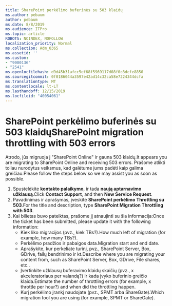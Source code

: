 ```yaml
---
title: SharePoint perkėlimo buferinės su 503 klaidų
ms.author: pebaum
author: pebaum
ms.date: 8/8/2019
ms.audience: ITPro
ms.topic: article
ROBOTS: NOINDEX, NOFOLLOW
localization_priority: Normal
ms.collection: Adm_O365
ms.assetid: ''
ms.custom:
- "9000136"
- "2541"
ms.openlocfilehash: d9d45b31afcc5ef68f5969117d08f0c8dcfe8850
ms.sourcegitcommit: 0f0186044a3597e42ad14c32ca58e7224344dcfa
ms.translationtype: MT
ms.contentlocale: lt-LT
ms.lasthandoff: 12/15/2019
ms.locfileid: "40054061"
---
```

# <a name="sharepoint-migration-throttling-with-503-errors"></a><span data-ttu-id="689ba-102">SharePoint perkėlimo buferinės su 503 klaidų</span><span class="sxs-lookup"><span data-stu-id="689ba-102">SharePoint migration throttling with 503 errors</span></span>

<span data-ttu-id="689ba-103">Atrodo, jūs migruoja į "SharePoint Online" ir gauna 503 klaidų.</span><span class="sxs-lookup"><span data-stu-id="689ba-103">It appears you are migrating to SharePoint Online and receiving 503 errors.</span></span> <span data-ttu-id="689ba-104">Prašome atlikti toliau nurodytus veiksmus, kad galėtume jums padėti kaip galima greičiau.</span><span class="sxs-lookup"><span data-stu-id="689ba-104">Please follow the steps below so we may assist you as soon as possible.</span></span> 

1. <span data-ttu-id="689ba-105">Spustelėkite **kontakto palaikymo**, ir tada **naują aptarnavimo užklausą**.</span><span class="sxs-lookup"><span data-stu-id="689ba-105">Click **Contact Support**, and then **New Service Request**.</span></span>
2. <span data-ttu-id="689ba-106">Pavadinimas ir aprašymas, įveskite **SharePoint perkėlimo Throttling su 503**.</span><span class="sxs-lookup"><span data-stu-id="689ba-106">For the title and description, type **SharePoint Migration Throttling with 503**.</span></span>
3. <span data-ttu-id="689ba-107">Kai bilietas buvo pateiktas, prašome jį atnaujinti su šia informacija:</span><span class="sxs-lookup"><span data-stu-id="689ba-107">Once the ticket has been submitted, please update it with the following information:</span></span>
    - <span data-ttu-id="689ba-108">Kiek liko migracijos (pvz., kiek TBs?).</span><span class="sxs-lookup"><span data-stu-id="689ba-108">How much left of migration (for example, how many TBs?).</span></span>
    - <span data-ttu-id="689ba-109">Perkėlimo pradžios ir pabaigos data.</span><span class="sxs-lookup"><span data-stu-id="689ba-109">Migration start and end date.</span></span>
    - <span data-ttu-id="689ba-110">Aprašykite, kur perkeliate turinį, pvz., SharePoint Server, Box, GDrive, failų bendrinimo ir kt.</span><span class="sxs-lookup"><span data-stu-id="689ba-110">Describe where you are migrating your content from, such as SharePoint Server, Box, GDrive, File shares, etc..</span></span>
    - <span data-ttu-id="689ba-111">Įvertinkite užklausų buferavimo klaidų skaičių (pvz., x akceleratoriaus per valandą?) ir kada įvyko buferinio greičio klaida.</span><span class="sxs-lookup"><span data-stu-id="689ba-111">Estimate the number of throttling errors (for example, x throttle per hour?) and when did the throttling happen.</span></span>
    - <span data-ttu-id="689ba-112">Kurį perkėlimo įrankį naudojate (pvz., SPMT arba ShareGate).</span><span class="sxs-lookup"><span data-stu-id="689ba-112">Which migration tool you are using (for example, SPMT or ShareGate).</span></span>


